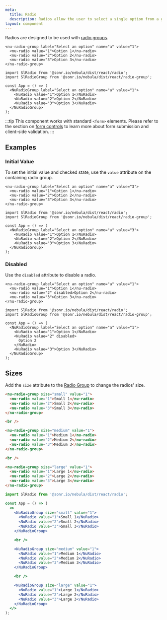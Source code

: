 ```yaml
---
meta:
  title: Radio
  description: Radios allow the user to select a single option from a group.
layout: component
---
```


Radios are designed to be used with [radio groups](/components/radio-group).

```html:preview
<nu-radio-group label="Select an option" name="a" value="1">
  <nu-radio value="1">Option 1</nu-radio>
  <nu-radio value="2">Option 2</nu-radio>
  <nu-radio value="3">Option 3</nu-radio>
</nu-radio-group>
```

```jsx:react
import SlRadio from '@sonr.io/nebula/dist/react/radio';
import SlRadioGroup from '@sonr.io/nebula/dist/react/radio-group';

const App = () => (
  <NuRadioGroup label="Select an option" name="a" value="1">
    <NuRadio value="1">Option 1</NuRadio>
    <NuRadio value="2">Option 2</NuRadio>
    <NuRadio value="3">Option 3</NuRadio>
  </NuRadioGroup>
);
```

:::tip
This component works with standard `<form>` elements. Please refer to the section on [form controls](/getting-started/form-controls) to learn more about form submission and client-side validation.
:::

## Examples

### Initial Value

To set the initial value and checked state, use the `value` attribute on the containing radio group.

```html:preview
<nu-radio-group label="Select an option" name="a" value="3">
  <nu-radio value="1">Option 1</nu-radio>
  <nu-radio value="2">Option 2</nu-radio>
  <nu-radio value="3">Option 3</nu-radio>
</nu-radio-group>
```

```jsx:react
import SlRadio from '@sonr.io/nebula/dist/react/radio';
import SlRadioGroup from '@sonr.io/nebula/dist/react/radio-group';

const App = () => (
  <NuRadioGroup label="Select an option" name="a" value="3">
    <NuRadio value="1">Option 1</NuRadio>
    <NuRadio value="2">Option 2</NuRadio>
    <NuRadio value="3">Option 3</NuRadio>
  </NuRadioGroup>
);
```

### Disabled

Use the `disabled` attribute to disable a radio.

```html:preview
<nu-radio-group label="Select an option" name="a" value="1">
  <nu-radio value="1">Option 1</nu-radio>
  <nu-radio value="2" disabled>Option 2</nu-radio>
  <nu-radio value="3">Option 3</nu-radio>
</nu-radio-group>
```

```jsx:react
import SlRadio from '@sonr.io/nebula/dist/react/radio';
import SlRadioGroup from '@sonr.io/nebula/dist/react/radio-group';

const App = () => (
  <NuRadioGroup label="Select an option" name="a" value="1">
    <NuRadio value="1">Option 1</NuRadio>
    <NuRadio value="2" disabled>
      Option 2
    </NuRadio>
    <NuRadio value="3">Option 3</NuRadio>
  </NuRadioGroup>
);
```

## Sizes

Add the `size` attribute to the [Radio Group](/components/radio-group) to change the radios' size.

```html preview
<nu-radio-group size="small" value="1">
  <nu-radio value="1">Small 1</nu-radio>
  <nu-radio value="2">Small 2</nu-radio>
  <nu-radio value="3">Small 3</nu-radio>
</nu-radio-group>

<br />

<nu-radio-group size="medium" value="1">
  <nu-radio value="1">Medium 1</nu-radio>
  <nu-radio value="2">Medium 2</nu-radio>
  <nu-radio value="3">Medium 3</nu-radio>
</nu-radio-group>

<br />

<nu-radio-group size="large" value="1">
  <nu-radio value="1">Large 1</nu-radio>
  <nu-radio value="2">Large 2</nu-radio>
  <nu-radio value="3">Large 3</nu-radio>
</nu-radio-group>
```

```jsx react
import SlRadio from '@sonr.io/nebula/dist/react/radio';

const App = () => (
  <>
    <NuRadioGroup size="small" value="1">
      <NuRadio value="1">Small 1</NuRadio>
      <NuRadio value="2">Small 2</NuRadio>
      <NuRadio value="3">Small 3</NuRadio>
    </NuRadioGroup>

    <br />

    <NuRadioGroup size="medium" value="1">
      <NuRadio value="1">Medium 1</NuRadio>
      <NuRadio value="2">Medium 2</NuRadio>
      <NuRadio value="3">Medium 3</NuRadio>
    </NuRadioGroup>

    <br />

    <NuRadioGroup size="large" value="1">
      <NuRadio value="1">Large 1</NuRadio>
      <NuRadio value="2">Large 2</NuRadio>
      <NuRadio value="3">Large 3</NuRadio>
    </NuRadioGroup>
  </>
);
```
